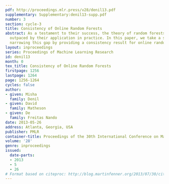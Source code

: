 ```yaml
---
pdf: http://proceedings.mlr.press/v28/denil13.pdf
supplementary: Supplementary:denil13-supp.pdf
number: 3
section: cycle-3
title: Consistency of Online Random Forests
abstract: As a testament to their success, the theory of random forests has long been
  outpaced by their application in practice. In this paper, we take a step towards
  narrowing this gap by providing a consistency result for online random forests.
layout: inproceedings
series: Proceedings of Machine Learning Research
id: denil13
month: 0
tex_title: Consistency of Online Random Forests
firstpage: 1256
lastpage: 1264
page: 1256-1264
cycles: false
author:
- given: Misha
  family: Denil
- given: David
  family: Matheson
- given: De
  family: Freitas Nando
date: 2013-05-26
address: Atlanta, Georgia, USA
publisher: PMLR
container-title: Proceedings of the 30th International Conference on Machine Learning
volume: '28'
genre: inproceedings
issued:
  date-parts:
  - 2013
  - 5
  - 26
# Format based on citeproc: http://blog.martinfenner.org/2013/07/30/citeproc-yaml-for-bibliographies/
---
```

